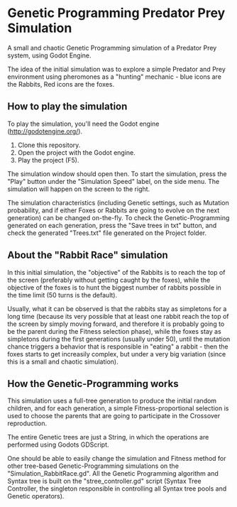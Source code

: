 # Genetic Programming Predator Prey Simulation
A small and chaotic Genetic Programming simulation of a Predator Prey system, using Godot Engine.

The idea of the initial simulation was to explore a simple Predator and Prey environment using pheromones as a "hunting" mechanic - blue icons are the Rabbits, Red icons are the foxes.

## How to play the simulation
To play the simulation, you'll need the Godot engine (http://godotengine.org/).

1. Clone this repository.
2. Open the project with the Godot engine.
3. Play the project (F5).

The simulation window should open then. To start the simulation, press the "Play" button under the "Simulation Speed" label, on the side menu. The simulation will happen on the screen to the right.

The simulation characteristics (including Genetic settings, such as Mutation probability, and if either Foxes or Rabbits are going to evolve on the next generation) can be changed on-the-fly. To check the Genetic-Programming generated on each generation, press the "Save trees in txt" button, and check the generated "Trees.txt" file generated on the Project folder.

## About the "Rabbit Race" simulation

In this initial simulation, the "objective" of the Rabbits is to reach the top of the screen (preferably without getting caught by the foxes), while the objective of the foxes is to hunt the biggest number of rabbits possible in the time limit (50 turns is the default).

Usually, what it can be observed is that the rabbits stay as simpletons for a long time (because its very possible that at least one rabbit reach the top of the screen by simply moving forward, and therefore it is probably going to be the parent during the Fitness selection phase), while the foxes stay as simpletons during the first generations (usually under 50), until the mutation chance triggers a behavior that is responsible in "eating" a rabbit - then the foxes starts to get increasily complex, but under a very big variation (since this is a small and chaotic simulation).

## How the Genetic-Programming works

This simulation uses a full-tree generation to produce the initial random children, and for each generation, a simple Fitness-proportional selection is used to choose the parents that are going to participate in the Crossover reproduction.

The entire Genetic trees are just a String, in which the operations are performed using Godots GDScript.

One should be able to easily change the simulation and Fitness method for other tree-based Genetic-Programming simulations on the "Simulation_RabbitRace.gd". All the Genetic Programming algorithm and Syntax tree is built on the "stree_controller.gd" script (Syntax Tree Controller, the singleton responsible in controlling all Syntax tree pools and Genetic operators).